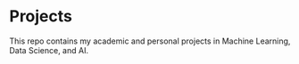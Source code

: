# Projects

This repo contains my academic and personal projects in Machine Learning, Data Science, and AI.
